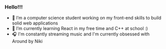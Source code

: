 ### Hello!!!

- 👋 I’m a computer science student working on my front-end skills to build solid web applications
- 🌱 I’m currently learning React in my free time and C++ at school :)
- 🎧 I'm constantly streaming music and I'm currently obsessed with Around by Niki

<!---
irene-he/irene-he is a ✨ special ✨ repository because its `README.md` (this file) appears on your GitHub profile.
You can click the Preview link to take a look at your changes.
--->
